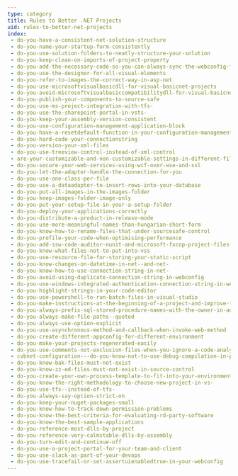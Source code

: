 ```yaml
---
type: category
title: Rules to Better .NET Projects
uid: rules-to-better-net-projects
index:
 - do-you-have-a-consistent-net-solution-structure
 - do-you-name-your-startup-form-consistently
 - do-you-use-solution-folders-to-neatly-structure-your-solution
 - do-you-keep-clean-on-imports-of-project-property
 - do-you-add-the-necessary-code-so-you-can-always-sync-the-webconfig-file
 - do-you-use-the-designer-for-all-visual-elements
 - do-you-refer-to-images-the-correct-way-in-asp-net
 - do-you-use-microsoftvisualbasicdll-for-visual-basicnet-projects
 - do-you-avoid-microsoftvisualbasiccompatibilitydll-for-visual-basicnet-projects
 - do-you-publish-your-components-to-source-safe
 - do-you-use-ms-project-integration-with-tfs-
 - do-you-use-the-sharepoint-portal-in-vsts-
 - do-you-keep-your-assembly-version-consistent
 - do-you-use-configuration-management-application-block
 - do-you-have-a-resetdefault-function-in-your-configuration-management-application-block
 - do-you-hard-code-your-connectionstring
 - do-you-version-your-xml-files
 - do-you-use-treeview-control-instead-of-xml-control
 - are-your-customizable-and-non-customizable-settings-in-different-files
 - do-you-secure-your-web-services-using-wcf-over-wse-and-ssl
 - do-you-let-the-adapter-handle-the-connection-for-you
 - do-you-use-one-class-per-file
 - do-you-use-a-dataadapter-to-insert-rows-into-your-database
 - do-you-put-all-images-in-the-images-folder
 - do-you-keep-images-folder-image-only
 - do-you-put-your-setup-file-in-your-a-setup-folder
 - do-you-deploy-your-applications-correctly
 - do-you-distribute-a-product-in-release-mode
 - do-you-use-more-meaningful-names-than-hungarian-short-form
 - do-you-know-how-to-rename-files-that-under-sourcesafe-control
 - do-you-profile-your-code-when-optimising-performance
 - do-you-add-ssw-code-auditor-nunit-and-microsoft-fxcop-project-files-to-your-solution
 - do-you-know-what-files-not-to-put-into-vss
 - do-you-use-resource-file-for-storing-your-static-script
 - do-you-know-changes-on-datetime-in-net--and-net-
 - do-you-know-how-to-use-connection-string-in-net-
 - do-you-avoid-using-duplicate-connection-string-in-webconfig
 - do-you-use-windows-integrated-authentication-connection-string-in-webconfig
 - do-you-highlight-strings-in-your-code-editor
 - do-you-use-powershell-to-run-batch-files-in-visual-studio
 - do-you-make-instructions-at-the-beginning-of-a-project-and-improve-them-gradually
 - do-you-always-prefix-sql-stored-procedure-names-with-the-owner-in-adonet-code
 - do-you-always-make-file-paths--quoted
 - do-you-always-use-option-explicit
 - do-you-use-asynchronous-method-and-callback-when-invoke-web-method
 - do-you-create-different-appconfig-for-different-environment
 - do-you-make-your-projects-regenerated-easily
 - do-you-use-comments-not-exclusion-files-when-you-ignore-a-code-analysis-rule
 - cvbnet-configuration---do-you-know-not-to-use-debug-compilation-in-production-applications
 - do-you-know-bak-files-must-not-exist
 - do-you-know-zz-ed-files-must-not-exist-in-source-control
 - do-you-create-your-own-process-template-to-fit-into-your-environment
 - do-you-know-the-right-methodology-to-choose-new-project-in-vs-
 - do-you-use-tfs--instead-of-tfs-
 - do-you-always-say-option-strict-on
 - do-you-keep-your-nuget-packages-small
 - do-you-know-how-to-track-down-permission-problems
 - do-you-know-the-best-criteria-for-evaluating-rd-party-software
 - do-you-know-the-best-sample-applications
 - do-you-reference-most-dlls-by-project
 - do-you-reference-very-calmstable-dlls-by-assembly
 - do-you-turn-edit-and-continue-off
 - do-you-use-a-project-portal-for-your-team-and-client
 - do-you-use-slack-as-part-of-your-devops
 - do-you-use-tracefail-or-set-assertuienabledtrue-in-your-webconfig
---
```




